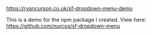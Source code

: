 https://ryancurson.co.uk/sf-dropdown-menu-demo

This is a demo for the npm package I created. View here: https://github.com/nurcos/sf-dropdown-menu
